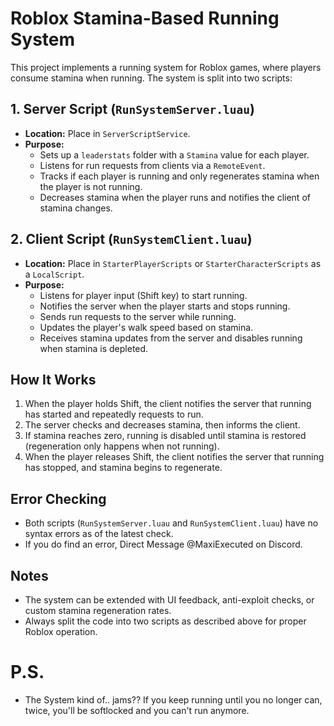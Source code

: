# Roblox Stamina-Based Running System

This project implements a running system for Roblox games, where players consume stamina when running. The system is split into two scripts:

## 1. Server Script (`RunSystemServer.luau`)
- **Location:** Place in `ServerScriptService`.
- **Purpose:**
  - Sets up a `leaderstats` folder with a `Stamina` value for each player.
  - Listens for run requests from clients via a `RemoteEvent`.
  - Tracks if each player is running and only regenerates stamina when the player is not running.
  - Decreases stamina when the player runs and notifies the client of stamina changes.

## 2. Client Script (`RunSystemClient.luau`)
- **Location:** Place in `StarterPlayerScripts` or `StarterCharacterScripts` as a `LocalScript`.
- **Purpose:**
  - Listens for player input (Shift key) to start running.
  - Notifies the server when the player starts and stops running.
  - Sends run requests to the server while running.
  - Updates the player's walk speed based on stamina.
  - Receives stamina updates from the server and disables running when stamina is depleted.

## How It Works
1. When the player holds Shift, the client notifies the server that running has started and repeatedly requests to run.
2. The server checks and decreases stamina, then informs the client.
3. If stamina reaches zero, running is disabled until stamina is restored (regeneration only happens when not running).
4. When the player releases Shift, the client notifies the server that running has stopped, and stamina begins to regenerate.

## Error Checking
- Both scripts (`RunSystemServer.luau` and `RunSystemClient.luau`) have no syntax errors as of the latest check.
- If you do find an error, Direct Message @MaxiExecuted on Discord.

## Notes
- The system can be extended with UI feedback, anti-exploit checks, or custom stamina regeneration rates.
- Always split the code into two scripts as described above for proper Roblox operation.


# P.S.

- The System kind of.. jams?? If you keep running until you no longer can, twice, you'll be softlocked and you can't run anymore.
